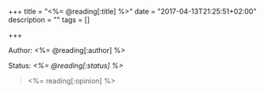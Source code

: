 +++
title = "<%= @reading[:title] %>"
date = "2017-04-13T21:25:51+02:00"
description = ""
tags = []

+++

Author: <%= @reading[:author] %>


Status: _<%= @reading[:status] %>_

> <%= reading[:opinion] %>
